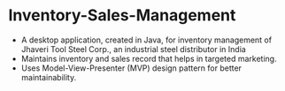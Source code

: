 # Inventory-Sales-Management

- A desktop application, created in Java, for inventory management of Jhaveri Tool Steel Corp., an industrial steel distributor in India
- Maintains inventory and sales record that helps in targeted marketing.
- Uses Model-View-Presenter (MVP) design pattern for better maintainability.


